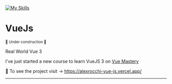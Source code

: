 [![My Skills](https://skills.thijs.gg/icons?i=vue)](https://skills.thijs.gg) 
</br>
# VueJs 
<sub> 🚧 Under construction 🚧 </sub>

Real World Vue 3

I've just started a new course to learn VueJS 3 on <a href="https://www.vuemastery.com/learning-path/beginner">Vue Mastery</a>

:eyes: To see the project visit -> https://alexrocchi-vue-js.vercel.app/

------------------------------------------------------------------------------------------------------------------------------
